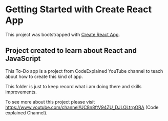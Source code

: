 # Getting Started with Create React App

This project was bootstrapped with [Create React App](https://github.com/facebook/create-react-app).

## Project created to learn about React and JavaScript

This To-Do app is a project from CodeExplained YouTube channel to teach about how to create this kind of app. 



This folder is just to keep record what i am doing there and skills improvements.



To see more about this project please visit https://www.youtube.com/channel/UC8n8ftV94ZU_DJLOLtrpORA (Code explained Channel).





